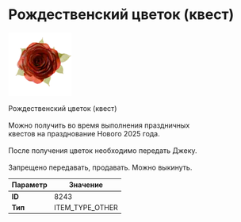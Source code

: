 # Рождественский цветок (квест)

![Item Image](../img/8243.webp?raw=true)

Рождественский цветок (квест)<br><br>Можно получить во время выполнения праздничных<br>квестов на празднование Нового 2025 года.<br><br>После получения цветок необходимо передать Джеку.<br><br>Запрещено передавать, продавать. Можно выкинуть.


| Параметр | Значение |
|----------|----------|
| **ID** | 8243 |
| **Тип** | ITEM_TYPE_OTHER |

